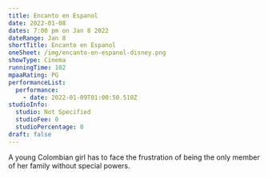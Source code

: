 ```yaml
---
title: Encanto en Espanol
date: 2022-01-08
dates: 7:00 pm on Jan 8 2022
dateRange: Jan 8
shortTitle: Encanto en Espanol
oneSheet: /img/encanto-en-espanol-disney.png
showType: Cinema
runningTime: 102
mpaaRating: PG
performanceList:
  performance:
    - date: 2022-01-09T01:00:50.510Z
studioInfo:
  studio: Not Specified
  studioFee: 0
  studioPercentage: 0
draft: false
---
```

A young Colombian girl has to face the frustration of being the only member of her family without special powers.